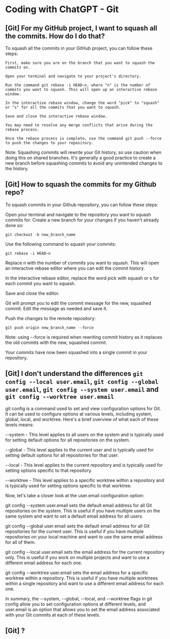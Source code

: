 # Coding with ChatGPT - Git

## [Git] For my GitHub project, I want to squash all the commits. How do I do that?

To squash all the commits in your GitHub project, you can follow these steps:

```dos
First, make sure you are on the branch that you want to squash the commits on.

Open your terminal and navigate to your project's directory.

Run the command git rebase -i HEAD~n, where "n" is the number of commits you want to squash. This will open up an interactive rebase window.

In the interactive rebase window, change the word "pick" to "squash" or "s" for all the commits that you want to squash.

Save and close the interactive rebase window.

You may need to resolve any merge conflicts that arise during the rebase process.

Once the rebase process is complete, use the command git push --force to push the changes to your repository.
```

Note: Squashing commits will rewrite your Git history, so use caution when doing this on shared branches. It's generally a good practice to create a new branch before squashing commits to avoid any unintended changes to the history.

## [Git] How to squash the commits for my Github repo?

To squash commits in your Github repository, you can follow these steps:

Open your terminal and navigate to the repository you want to squash commits for.
Create a new branch for your changes if you haven't already done so:

`git checkout -b new_branch_name`

Use the following command to squash your commits:

`git rebase -i HEAD~n`

Replace n with the number of commits you want to squash. This will open an interactive rebase editor where you can edit the commit history.

In the interactive rebase editor, replace the word pick with squash or s for each commit you want to squash.

Save and close the editor.

Git will prompt you to edit the commit message for the new, squashed commit. Edit the message as needed and save it.

Push the changes to the remote repository:

`git push origin new_branch_name --force`

Note: using --force is required when rewriting commit history as it replaces the old commits with the new, squashed commit.

Your commits have now been squashed into a single commit in your repository.

## [Git] I don't understand the differences `git config --local user.email`, `git config --global user.email`, `git config --system user.email` and `git config --worktree user.email`

git config is a command used to set and view configuration options for Git. It can be used to configure options at various levels, including system, global, local, and worktree. Here's a brief overview of what each of these levels means:

--system - This level applies to all users on the system and is typically used for setting default options for all repositories on the system.

--global - This level applies to the current user and is typically used for setting default options for all repositories for that user.

--local - This level applies to the current repository and is typically used for setting options specific to that repository.

--worktree - This level applies to a specific worktree within a repository and is typically used for setting options specific to that worktree.

Now, let's take a closer look at the user.email configuration option:

git config --system user.email sets the default email address for all Git repositories on the system. This is useful if you have multiple users on the same system and want to set a default email address for all users.

git config --global user.email sets the default email address for all Git repositories for the current user. This is useful if you have multiple repositories on your local machine and want to use the same email address for all of them.

git config --local user.email sets the email address for the current repository only. This is useful if you work on multiple projects and want to use a different email address for each one.

git config --worktree user.email sets the email address for a specific worktree within a repository. This is useful if you have multiple worktrees within a single repository and want to use a different email address for each one.

In summary, the --system, --global, --local, and --worktree flags in git config allow you to set configuration options at different levels, and user.email is an option that allows you to set the email address associated with your Git commits at each of these levels.

## [Git] ?

